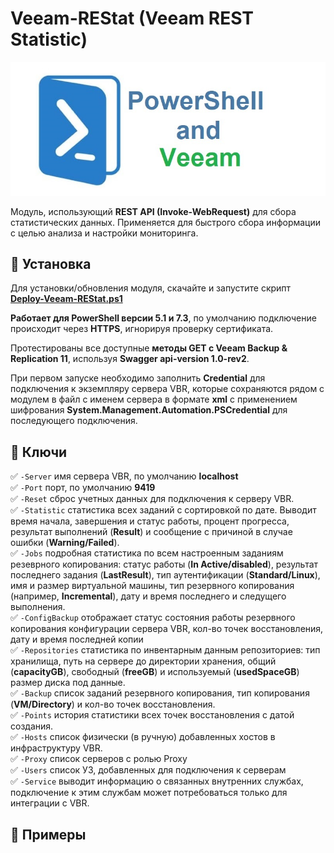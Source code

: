 # Veeam-REStat (Veeam REST Statistic)

![Image alt](https://github.com/Lifailon/Veeam-Job-Stat/blob/rsa/Screen/Logo.jpg)

Модуль, использующий **REST API (Invoke-WebRequest)** для сбора статистических данных. Применяется для быстрого сбора информации с целью анализа и настройки мониторинга. 

## 🚀 Установка

Для установки/обновления модуля, скачайте и запустите скрипт **[Deploy-Veeam-REStat.ps1](https://github.com/Lifailon/Veeam-REStat/blob/rsa/Deploy-Veeam-REStat.ps1)**

**Работает для PowerShell версии 5.1 и 7.3**, по умолчанию подключение происходит через **HTTPS**, игнорируя проверку сертификата.

Протестированы все доступные **методы GET с Veeam Backup & Replication 11**, используя **Swagger api-version 1.0-rev2**.

При первом запуске необходимо заполнить **Credential** для подключения к экземпляру сервера VBR, которые сохраняются рядом с модулем в файл с именем сервера в формате **xml** с применением шифрования **System.Management.Automation.PSCredential** для последующего подключения.

## 🔑 Ключи

✅ `-Server` имя сервера VBR, по умолчанию **localhost** \
✅ `-Port` порт, по умолчанию **9419** \
✅ `-Reset` сброс учетных данных для подключения к серверу VBR. \
✅ `-Statistic` статистика всех заданий с сортировкой по дате. Выводит время начала, завершения и статус работы, процент прогресса, результат выполнений (**Result**) и сообщение с причиной в случае ошибки (**Warning/Failed**). \
✅ `-Jobs` подробная статистика по всем настроенным заданиям резеврного копирования: статус работы (**In Active/disabled**), результат последнего задания (**LastResult**), тип аутентификации (**Standard/Linux**), имя и размер виртуальной машины, тип резервного копирования (например, **Incremental**), дату и время последнего и следущего выполнения. \
✅ `-ConfigBackup` отображает статус состояния работы резервного копирования конфигурации сервера VBR, кол-во точек восстановления, дату и время последней копии \
✅ `-Repositories` статистика по инвентарным данным репозиториев: тип хранилища, путь на сервере до директории хранения, общий (**capacityGB**), свободный (**freeGB**) и используемый (**usedSpaceGB**) размер диска под данные. \
✅ `-Backup` список заданий резервного копирования, тип копирования (**VM/Directory**) и кол-во точек восстановления. \
✅ `-Points` история статистики всех точек восстановления с датой создания. \
✅ `-Hosts` список физически (в ручную) добавленных хостов в инфраструктуру VBR. \
✅ `-Proxy` список серверов с ролью Proxy \
✅ `-Users` список УЗ, добавленных для подключения к серверам \
✅ `-Service` выводит информацию о связанных внутренних службах, подключение к этим службам может потребоваться только для интеграции с VBR.

## 🎉 Примеры
